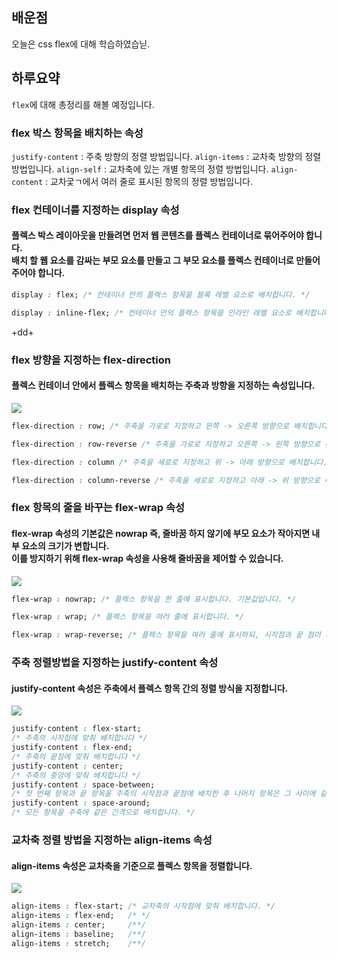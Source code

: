 ## 배운점
오늘은 css flex에 대해 학습하였습닏.
## 하루요약
`flex`에 대해 총정리를 해볼 예정입니다.

### flex 박스 항목을 배치하는 속성
`justify-content` : 주축 방향의 정렬 방법입니다. 
`align-items` : 교차축 방향의 정렬 방법입니다.
`align-self` : 교차축에 있는 개별 항목의 정렬 방법입니다.
`align-content` : 교차궃ㄱ에서 여러 줄로 표시된 항목의 정렬 방법입니다.

### flex 컨테이너를 지정하는 display 속성
#### 플렉스 박스 레이아웃을 만들려면 먼저 웹 콘텐츠를 플렉스 컨테이너로 묶어주어야 합니다. </br> 배치 할 웹 요소를 감싸는 부모 요소를 만들고 그 부모 요소를 플렉스 컨테이너로 만들어주어야 합니다.

```css
display : flex; /* 컨테이너 안의 플렉스 항목을 블록 레벨 요소로 배치합니다. */

display : inline-flex; /* 컨테이너 안의 플렉스 항목을 인라인 레벨 요소로 배치합니다. */
```
+dd+
### flex 방향을 지정하는 flex-direction
#### 플렉스 컨테이너 안에서 플렉스 항목을 배치하는 주축과 방향을 지정하는 속성입니다.
![](https://velog.velcdn.com/images/myeongin0926/post/15701c3c-c624-47fb-880e-b1e4b0f8275b/image.png)

```css
flex-direction : row; /* 주축을 가로로 지정하고 왼쪽 -> 오른쪽 방향으로 배치합니다 기본값 입니다. */

flex-direction : row-reverse /* 주축을 가로로 지정하고 오른쪽 -> 왼쪽 방향으로 배치합니다. */

flex-direction : column /* 주축을 세로로 지정하고 위 -> 아래 방향으로 배치합니다. */

flex-direction : column-reverse /* 주축을 세로로 지정하고 아래 -> 위 방향으로 배치합니다. */
```

### flex 항목의 줄을 바꾸는 flex-wrap 속성


#### flex-wrap 속성의 기본값은 nowrap 즉, 줄바꿈 하지 않기에 부모 요소가 작아지면 내부 요소의 크기가 변합니다. </br> 이를 방지하기 위해 flex-wrap 속성을 사용해 줄바꿈을 제어할 수 있습니다.
![](https://velog.velcdn.com/images/myeongin0926/post/267376de-9316-4573-8ab9-455162e751e3/image.png)

```css
flex-wrap : nowrap; /* 플렉스 항목을 한 줄에 표시합니다. 기본값입니다. */

flex-wrap : wrap; /* 플렉스 항목을 여러 줄에 표시합니다. */

flex-wrap : wrap-reverse; /* 플렉스 항목을 여러 줄에 표시하되, 시작점과 끝 점이 바뀝니다. */
```

### 주축 정렬방법을 지정하는 justify-content 속성
#### justify-content 속성은 주축에서 플렉스 항목 간의 정렬 방식을 지정합니다.

![](https://velog.velcdn.com/images/myeongin0926/post/abd481a1-9068-41a0-a2c5-fabe5f2f4a5b/image.png)

```css
justify-content : flex-start;      
/* 주축의 시작점에 맞춰 배치합니다 */
justify-content : flex-end;        
/* 주축의 끝점에 맞춰 배치합니다 */
justify-content : center;          
/* 주축의 중앙에 맞춰 배치합니다 */
justify-content : space-between;   
/* 첫 번째 항목과 끝 항목을 주축의 시작점과 끝점에 배치한 후 나머지 항목은 그 사이에 같은 간격으로 배치합니다.*/
justify-content : space-around;   
/* 모든 항목을 주축에 같은 간격으로 배치합니다. */
```
### 교차축 정렬 방법을 지정하는 align-items 속성
#### align-items 속성은 교차축을 기준으로 플렉스 항목을 정렬합니다.

![](https://velog.velcdn.com/images/myeongin0926/post/2ccc1a8c-df09-43f5-9661-2eaa88ec0624/image.png)


```css
align-items : flex-start; /* 교차축의 시작점에 맞춰 배치합니다. */
align-items : flex-end;   /* */
align-items : center;     /**/
align-items : baseline;   /**/
align-items : stretch;    /**/